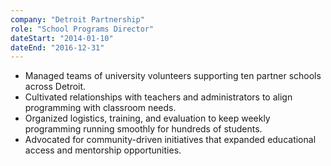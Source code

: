 ```yaml
---
company: "Detroit Partnership"
role: "School Programs Director"
dateStart: "2014-01-10"
dateEnd: "2016-12-31"
---
```


- Managed teams of university volunteers supporting ten partner schools across Detroit.
- Cultivated relationships with teachers and administrators to align programming with classroom needs.
- Organized logistics, training, and evaluation to keep weekly programming running smoothly for hundreds of students.
- Advocated for community-driven initiatives that expanded educational access and mentorship opportunities.
